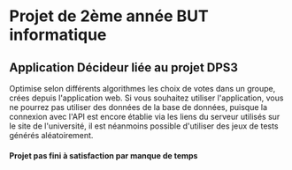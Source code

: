 # Projet de 2ème année BUT informatique
## Application Décideur liée au projet DPS3 

Optimise selon différents algorithmes les choix de votes dans un groupe, crées depuis l'application web.
Si vous souhaitez utiliser l'application, vous ne pourrez pas utiliser des données de la base de données, puisque la connexion avec l'API est encore établie via les liens du serveur utilisés sur le site de l'université, il est néanmoins possible d'utiliser des jeux de tests générés aléatoirement.

#### Projet pas fini à satisfaction par manque de temps
